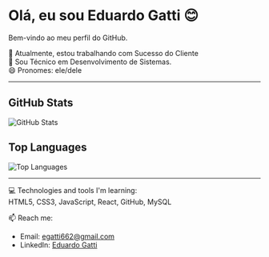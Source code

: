 # Olá, eu sou Eduardo Gatti 😊  

Bem-vindo ao meu perfil do GitHub.  

🔭 Atualmente, estou trabalhando com Sucesso do Cliente  
🌱 Sou Técnico em Desenvolvimento de Sistemas.  
😄 Pronomes: ele/dele 

---  

## GitHub Stats  

![GitHub Stats](https://github-readme-stats.vercel.app/api?username=EduardoGatti&show_icons=true&theme=radical)  

## Top Languages  

![Top Languages](https://github-readme-stats.vercel.app/api/top-langs/?username=EduardoGatti&layout=compact&theme=radical)  

---  

💻 Technologies and tools I'm learning:  
HTML5, CSS3, JavaScript, React, GitHub, MySQL  

📫 Reach me:  
- Email: [egatti662@gmail.com](mailto:egatti662@gmail.com)  
- LinkedIn: [Eduardo Gatti](https://www.linkedin.com/in/eduardo-gatti-js/)
